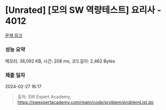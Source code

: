 # [Unrated] [모의 SW 역량테스트] 요리사 - 4012 

[문제 링크](https://swexpertacademy.com/main/code/problem/problemDetail.do?contestProbId=AWIeUtVakTMDFAVH) 

### 성능 요약

메모리: 38,092 KB, 시간: 208 ms, 코드길이: 2,462 Bytes

### 제출 일자

2024-02-27 16:17



> 출처: SW Expert Academy, https://swexpertacademy.com/main/code/problem/problemList.do